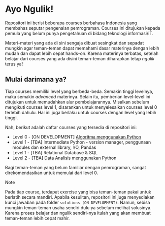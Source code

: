 # Ayo Ngulik!

Repositori ini berisi beberapa courses berbahasa Indonesia yang membahas seputar pengenalan pemrograman. Courses ini ditujukan kepada pemula yang belum punya pengetahuan di bidang teknologi informasi/IT.

Materi-materi yang ada di sini sengaja dibuat sesingkat dan sepadat mungkin agar teman-teman dapat memahami dasar materinya dengan lebih mudah dan dapat lebih cepat hands-on. Karena materinya terbatas, setelah belajar dari courses yang ada disini teman-teman diharapkan tetap *ngulik* terus ya!

## Mulai darimana ya?

Tiap courses memiliki level yang berbeda-beda. Semakin tinggi levelnya, maka semakin *advanced* materinya. Selain itu, pemberian level-level ini ditujukan untuk memudahkan alur pembelajarannya. Misalkan sebelum mengikuti courses level 1, disarankan untuk menyelesaikan courses level 0 terlebih dahulu. Hal ini juga berlaku untuk courses dengan level yang lebih tinggi.

Nah, berikut adalah daftar courses yang tersedia di repositori ini:

- Level 0 - [ON DEVELOPMENT] [Algoritma menggunakan Python](https://github.com/rahmanda/ayongulik/tree/main/courses/level-0/algoritma-menggunakan-python)
- Level 1 - [TBA] Intermediate Python - version manager, penggunaan modules dan external library, I/O, Pandas
- Level 1 - [TBA] Relational Database & SQL
- Level 2 - [TBA] Data Analisis menggunakan Python

Bagi teman-teman yang belum familiar dengan pemrograman, sangat direkomendasikan untuk memulai dari level 0.

> [!NOTE]
> Pada tiap course, terdapat exercise yang bisa teman-teman pakai untuk berlatih secara mandiri. Apabila kesulitan, repositori ini juga menyediakan kunci jawaban pada folder `solutions (ON DEVELOPMENT)`. Namun, sebisa mungkin teman-teman usaha sendiri dulu ya sebelum melihat solusinya. Karena proses belajar dan ngulik sendiri-nya itulah yang akan membuat teman-teman lebih cepat mahir.